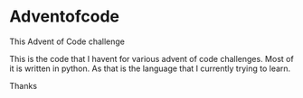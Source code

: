 # Adventofcode
This Advent of Code challenge

This is the code that I havent for various advent of code challenges. Most of it is written in python. As that is the language that I currently trying to learn. 


Thanks


